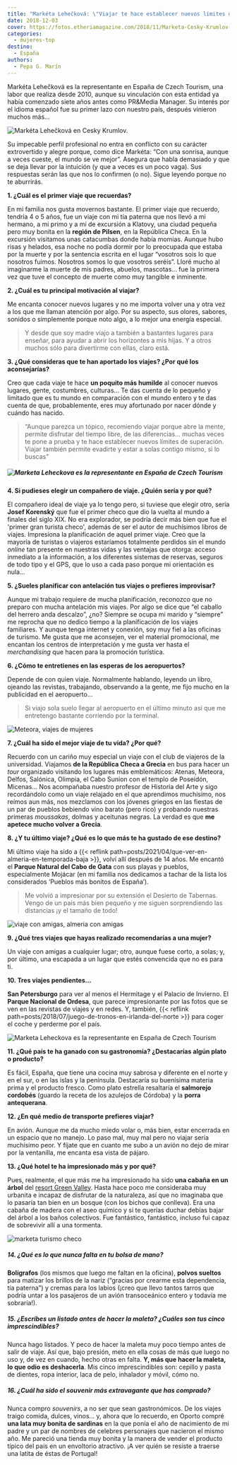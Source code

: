 ```yaml
---
title: "Markéta Lehečková: \"Viajar te hace establecer nuevos límites de superación\""
date: 2018-12-03
cover: https://fotos.etheriamagazine.com/2018/11/Marketa-Cesky-Krumlov-mujer-etheria-1.jpg
categories: 
  - mujeres-top
destino: 
  - España
authors: 
  - Pepa G. Marín
---
```


Markéta Lehečková es la representante en España de Czech Tourism, una labor que realiza desde 2010, aunque su vinculación con esta entidad ya había comenzado siete años antes como PR&Media Manager. Su interés por el idioma español fue su primer lazo con nuestro país, después vinieron muchos más...

![Markéta Lehečková en Cesky Krumlov.](https://fotos.etheriamagazine.com/2018/11/Marketa-Cesky-Krumlov-mujer-etheria-1.jpg "Markéta Lehečková en Cesky Krumlov.")

Su impecable perfil profesional no entra en conflicto con su carácter extrovertido y 
alegre porque, como dice Markéta: “Con una sonrisa, aunque a veces cueste, el mundo se 
ve mejor”. Asegura que habla demasiado y que se deja llevar por la intuición (y que a 
veces es un poco vaga). Sus respuestas serán las que nos lo confirmen (o no). Sigue 
leyendo porque no te aburrirás. 

**1\. ¿Cuál es el primer viaje que recuerdas?** 

En mi familia nos gusta movernos bastante. El primer viaje que recuerdo, tendría 4 o 5 
años, fue un viaje con mi tía paterna que nos llevó a mi hermano, a mi primo y a mí de 
excursión a Klatovy, una ciudad pequeña pero muy bonita en la **región de Pilsen**, en 
la República Checa. En la excursión visitamos unas catacumbas donde había momias. Aunque 
hubo risas y helados, esa noche no podía dormir por lo preocupada que estaba por la 
muerte y por la sentencia escrita en el lugar “vosotros sois lo que nosotros fuimos. 
Nosotros somos lo que vosotros seréis”. Lloré mucho al imaginarme la muerte de mis 
padres, abuelos, mascotas... fue la primera vez que tuve el concepto de muerte como muy 
tangible e inminente. 

**2\. ¿Cuál es tu principal motivación al viajar?** 

Me encanta conocer nuevos lugares y no me importa volver una y otra vez a los que me 
llaman atención por algo. Por su aspecto, sus olores, sabores, sonidos o simplemente 
porque noto algo, a lo mejor una energía especial. 

> Y desde que soy madre viajo a también a bastantes lugares para enseñar, para ayudar a 
> abrir los horizontes a mis hijas. Y a otros muchos sólo para divertirme con ellas, claro 
> está. 

**3\. ¿Qué consideras que te han aportado los viajes? ¿Por qué los aconsejarías?** 

Creo que cada viaje te hace **un poquito más humilde** al conocer nuevos lugares, gente, 
costumbres, culturas... Te das cuenta de lo pequeño y limitado que es tu mundo en 
comparación con el mundo entero y te das cuenta de que, probablemente, eres muy 
afortunado por nacer dónde y cuándo has nacido. 

> “Aunque parezca un tópico, recomiendo viajar porque abre la mente, permite disfrutar del 
> tiempo libre, de las diferencias… muchas veces te pone a prueba y te hace establecer 
> nuevos límites de superación. Viajar también permite evadirte y estar a solas contigo 
> mismo, si lo buscas” 

##### ![Marketa Leheckova es la representante en España de Czech Tourism](https://fotos.etheriamagazine.com/2018/11/Marketa-Mikulov.jpg "Markéta Leheckova es la representante en España de Czech Tourism")

**4\. Si pudieses elegir un compañero de viaje. ¿Quién sería y por qué?** 

El compañero ideal de viaje ya lo tengo pero, si tuviese que elegir otro, sería **Josef 
Korenský** que fue el primer checo que dio la vuelta al mundo a finales del siglo XIX. 
No era explorador, se podría decir más bien que fue el 'primer gran turista checo', 
además de ser el autor de muchísimos libros de viajes. Impresiona la planificación de 
aquel primer viaje. Creo que la mayoría de turistas o viajeros estaríamos totalmente 
perdidos sin el mundo _online_ tan presente en nuestras vidas y las ventajas que otorga: 
acceso inmediato a la información, a los diferentes sistemas de reservas, seguros de 
todo tipo y el GPS, que lo uso a cada paso porque mi orientación es nula... 

**5\. ¿Sueles planificar con antelación tus viajes o prefieres improvisar?** 

Aunque mi trabajo requiere de mucha planificación, reconozco que no preparo con mucha 
antelación mis viajes. Por algo se dice que “el caballo del herrero anda descalzo”, ¿no? 
Siempre se ocupa mi marido y “siempre” me reprocha que no dedico tiempo a la 
planificación de los viajes familiares. Y aunque tenga internet y conexión, soy muy fiel 
a las oficinas de turismo. Me gusta que me aconsejen, ver el material promocional, me 
encantan los centros de interpretación y me gusta ver hasta el _merchandising_ que hacen 
para la promoción turística. 

**6\. ¿Cómo te entretienes en las esperas de los aeropuertos?** 

Depende de con quien viaje. Normalmente hablando, leyendo un libro, ojeando las 
revistas, trabajando, observando a la gente, me fijo mucho en la publicidad en el 
aeropuerto... 

> Si viajo sola suelo llegar al aeropuerto en el último minuto así que me entretengo 
> bastante corriendo por la terminal. 

![Meteora, viajes de mujeres](https://fotos.etheriamagazine.com/2018/11/meteora-grecia-mujeres-etheria.jpg "Meteora (Grecia).")

**7\. ¿Cuál ha sido el mejor viaje de tu vida? ¿Por qué?** 

Recuerdo con un cariño muy especial un viaje con el club de viajeros de la universidad. 
Viajamos **de la República Checa a Grecia** en bus para hacer un _tour_ organizado 
visitando los lugares más emblemáticos: Atenas, Meteora, Delfos, Salónica, Olimpia, el 
Cabo Sunion con el templo de Poseidón, Micenas... Nos acompañaba nuestro profesor de 
Historia del Arte y sigo recordándolo como un viaje relajado en el que aprendimos 
muchísimo, nos reímos aun más, nos mezclamos con los jóvenes griegos en las fiestas de 
un par de pueblos bebiendo vino barato (pero rico) y probando nuestras primeras 
_moussakas_, dolmas y aceitunas negras. La verdad es que **me apetece mucho volver a 
Grecia**. 

**8\. ¿Y tu último viaje? ¿Qué es lo que más te ha gustado de ese destino?** 

Mi último viaje ha sido a {{< reflink 
path=posts/2021/04/que-ver-en-almeria-en-temporada-baja >}}, volví allí después de 14 
años. Me encantó el **Parque Natural del Cabo de Gata** con sus playas y pueblos, 
especialmente Mojácar (en mi familia nos dedicamos a tachar de la lista los considerados 
‘Pueblos más bonitos de España’). 

> Me volvió a impresionar por su extensión el Desierto de Tabernas. Vengo de un país más 
> bien pequeño y me siguen sorprendiendo las distancias ¡y el tamaño de todo! 

![viaje con amigas, almeria con amigas](https://fotos.etheriamagazine.com/2018/11/carboneras-almeria.jpg "Atardecer en Carboneras (Almería).")

**9\. ¿Qué tres viajes que hayas realizado recomendarías a una mujer?** 

Un viaje con amigas a cualquier lugar; otro, aunque fuese corto, a solas; y, por último, 
una escapada a un lugar que estés convencida que no es para ti. 

**10\. Tres viajes pendientes…** 

**San Petersburgo** para ver al menos el Hermitage y el Palacio de Invierno. El **Parque 
Nacional de Ordesa**, que parece impresionante por las fotos que se ven en las revistas 
de viajes y en redes. Y, también, {{< reflink 
path=posts/2018/07/juego-de-tronos-en-irlanda-del-norte >}} para coger el coche y 
perderme por el país. 

![Marketa Leheckova es la representante en España de Czech Tourism](https://fotos.etheriamagazine.com/2018/05/10-Calzada-del-Gigante-Juego-de-Tronos-Irlanda-Norte.jpg "Calzada del Gigante (Irlanda del Norte).")

**11\. ¿Qué país te ha ganado con su gastronomía? ¿Destacarías algún plato o producto?** 

Es fácil, España, que tiene una cocina muy sabrosa y diferente en el norte y en el sur, 
o en las islas y la península. Destacaría su buenísima materia prima y el producto 
fresco. Como plato estrella resaltaría el **salmorejo cordobés** (guardo la receta de 
los azulejos de Córdoba) y la **porra antequerana**. 

**12\. ¿En qué medio de transporte prefieres viajar?** 

En avión. Aunque me da mucho miedo volar o, más bien, estar encerrada en un espacio que 
no manejo. Lo paso mal, muy mal pero no viajar sería muchísimo peor. Y fíjate que en 
cuanto me subo a un avión no dejo de mirar por la ventanilla, me encanta esa vista de 
pájaro. 

**13\. ¿Qué hotel te ha impresionado más y por qué?** 

Pues, realmente, el que más me ha impresionado ha sido **una cabaña en un árbol** del 
[resort Green Valley](http://www.green-valley.cz/tree-house/stromovy-dum). Hasta hace 
poco me consideraba muy urbanita e incapaz de disfrutar de la naturaleza, así que no 
imaginaba que lo pasaría tan bien en un bosque (con los bichos que conlleva). Era una 
cabaña de madera con el aseo químico y si te querías duchar debías bajar del árbol a los 
baños colectivos. Fue fantástico, fantástico, incluso fui capaz de sobrevivir allí a una 
tormenta. 

![marketa turismo checo](https://fotos.etheriamagazine.com/2018/11/cabaña.jpg "Cabaña a 9 metros de altura en el (©) Resort Green Valley (a unos 50 km de Praga).")

##### 14\. ¿Qué es lo que nunca falta en tu bolsa de mano?

**Bolígrafos** (los mismos que luego me faltan en la oficina), **polvos sueltos** para 
matizar los brillos de la nariz (“gracias por crearme esta dependencia, tía paterna”) y 
cremas para los labios (¡creo que llevo tantos tarros que podría untar a los pasajeros 
de un avión transoceánico entero y todavía me sobraría!). 

##### 15\. ¿Escribes un listado antes de hacer la maleta? ¿Cuáles son tus cinco imprescindibles?

Nunca hago listados. Y peco de hacer la maleta muy poco tiempo antes de salir de viaje. 
Así que, bajo presión, meto en ella cosas de más que luego no uso y, de vez en cuando, 
hecho otras en falta. **Y, más que hacer la maleta, lo que odio es deshacerla**. Mis 
cinco imprescindibles son: cepillo y pasta de dientes, ropa interior, laca de pelo, 
inhalador y móvil, cómo no. 

##### 16\. ¿Cuál ha sido el souvenir más extravagante que has comprado?

Nunca compro _souvenirs_, a no ser que sean gastronómicos. De los viajes traigo comida, 
dulces, vinos… y, ahora que lo recuerdo, en Oporto compré **una lata muy bonita de 
sardinas** en la que ponía el año de nacimiento de mi padre y un par de nombres de 
celebres personajes que nacieron el mismo año. Me pareció una tienda muy bonita y la 
manera de vender el producto típico del país en un envoltorio atractivo. ¡A ver quién se 
resiste a traerse una latita de éstas de Portugal!
